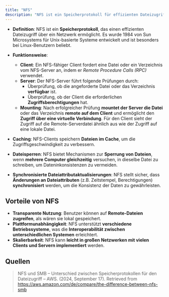 ```yaml
---
title: "NFS"
description: "NFS ist ein Speicherprotokoll für effizienten Dateizugriff über Netzwerke, entwickelt von Sun Microsystems. Es ermöglicht transparenten Zugriff auf Remote-Dateien mit Caching und Dateisperren für Konsistenz."
---
```


- **Definition**: NFS ist ein **Speicherprotokoll**, das einen effizienten Dateizugriff über ein Netzwerk ermöglicht. Es wurde 1984 von Sun Microsystems für Unix-basierte Systeme entwickelt und ist besonders bei Linux-Benutzern beliebt.

- **Funktionsweise**:
  - **Client**: Ein NFS-fähiger Client fordert eine Datei oder ein Verzeichnis vom NFS-Server an, indem er *Remote Procedure Calls (RPC)* verwendet.
  - **Server**: Der NFS-Server führt folgende Prüfungen durch:
    - Überprüfung, ob die angeforderte Datei oder das Verzeichnis **verfügbar** ist.
    - Überprüfung, ob der Client die erforderlichen **Zugriffsberechtigungen** hat.
  - **Mounting**: Nach erfolgreicher Prüfung **mountet der Server die Datei** oder das Verzeichnis **remote auf dem Client** und ermöglicht den **Zugriff über eine virtuelle Verbindung**. Für den Client sieht der Zugriff auf die Remote-Serverdatei ähnlich aus wie der Zugriff auf eine lokale Datei.

- **Caching**: NFS-Clients speichern **Dateien im Cache**, um die Zugriffsgeschwindigkeit zu verbessern.

- **Dateisperren**: NFS bietet Mechanismen zur **Sperrung von Dateien**, wenn **mehrere Computer gleichzeitig** versuchen, in dieselbe Datei zu schreiben, um Dateninkonsistenzen zu vermeiden.

- **Synchronisierte Dateiattributaktualisierungen**: NFS stellt sicher, dass **Änderungen an Dateiattributen** (z.B. Zeitstempel, Berechtigungen) **synchronisiert** werden, um die Konsistenz der Daten zu gewährleisten.

## Vorteile von NFS
- **Transparente Nutzung**: Benutzer können auf **Remote-Dateien zugreifen**, als wären sie lokal gespeichert.
- **Plattformunabhängigkeit**: NFS unterstützt **verschiedene Betriebssysteme**, was die **Interoperabilität zwischen unterschiedlichen Systemen** erleichtert.
- **Skalierbarkeit**: NFS kann **leicht in großen Netzwerken mit vielen Clients und Servern implementiert** werden.

## Quellen 
> NFS und SMB – Unterschied zwischen Speicherprotokollen für den Dateizugriff – AWS. (2024, September 17). Retrieved from https://aws.amazon.com/de/compare/the-difference-between-nfs-smb
